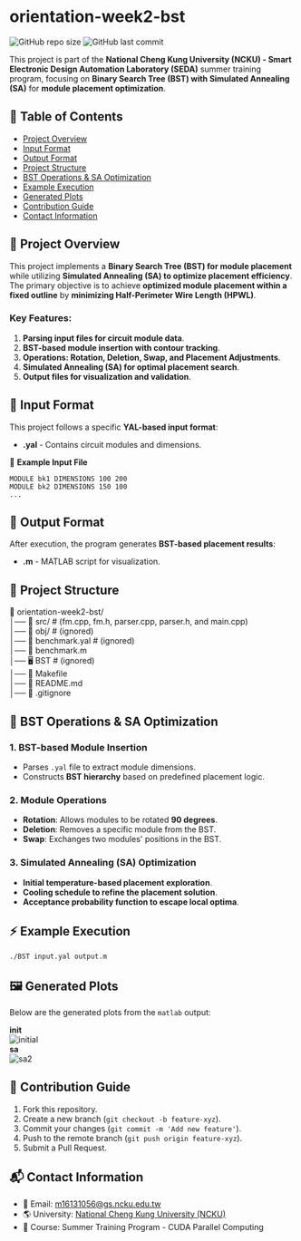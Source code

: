 # orientation-week2-bst

![GitHub repo size](https://img.shields.io/github/repo-size/ysnanako/orientation-week2-bst)
![GitHub last commit](https://img.shields.io/github/last-commit/ysnanako/orientation-week2-bst)

This project is part of the **National Cheng Kung University (NCKU) - Smart Electronic Design Automation Laboratory (SEDA)** summer training program, focusing on **Binary Search Tree (BST) with Simulated Annealing (SA)** for **module placement optimization**.

## 📖 Table of Contents

- [Project Overview](#project-overview)
- [Input Format](#input-format)
- [Output Format](#output-format)
- [Project Structure](#project-structure)
- [BST Operations & SA Optimization](#bst-operations--sa-optimization)
- [Example Execution](#example-execution)
- [Generated Plots](#generated-plots)
- [Contribution Guide](#contribution-guide)
- [Contact Information](#contact-information)

## 📝 Project Overview

This project implements a **Binary Search Tree (BST) for module placement** while utilizing **Simulated Annealing (SA) to optimize placement efficiency**. The primary objective is to achieve **optimized module placement within a fixed outline** by **minimizing Half-Perimeter Wire Length (HPWL)**.

### **Key Features:**
1. **Parsing input files for circuit module data**.
2. **BST-based module insertion with contour tracking**.
3. **Operations: Rotation, Deletion, Swap, and Placement Adjustments**.
4. **Simulated Annealing (SA) for optimal placement search**.
5. **Output files for visualization and validation**.

## 📄 Input Format

This project follows a specific **YAL-based input format**:
- **.yal** - Contains circuit modules and dimensions.

📄 **Example Input File**
```
MODULE bk1 DIMENSIONS 100 200
MODULE bk2 DIMENSIONS 150 100
...
```

## 📄 Output Format

After execution, the program generates **BST-based placement results**:
- **.m** - MATLAB script for visualization.

## 🧰 Project Structure

📂 orientation-week2-bst/  
│── 📂 src/ # (fm.cpp, fm.h, parser.cpp, parser.h, and main.cpp)  
│── 📂 obj/ # (ignored)  
│── 📄 benchmark.yal # (ignored)  
│── 📄 benchmark.m  
│── 🖥️ BST # (ignored)  
│── 🔧 Makefile  
│── 📜 README.md  
│── 📜 .gitignore  

## 🔹 **BST Operations & SA Optimization**

### **1. BST-based Module Insertion**
- Parses `.yal` file to extract module dimensions.
- Constructs **BST hierarchy** based on predefined placement logic.

### **2. Module Operations**
- **Rotation**: Allows modules to be rotated **90 degrees**.
- **Deletion**: Removes a specific module from the BST.
- **Swap**: Exchanges two modules' positions in the BST.

### **3. Simulated Annealing (SA) Optimization**
- **Initial temperature-based placement exploration**.
- **Cooling schedule to refine the placement solution**.
- **Acceptance probability function to escape local optima**.

## ⚡ **Example Execution**

```bash
./BST input.yal output.m
```

## 🖼️ Generated Plots
Below are the generated plots from the `matlab` output: 

**init**  
![initial](https://github.com/user-attachments/assets/9fc6dba6-4e92-478f-8bbc-7dd48dccb0c2)  
**sa**  
![sa2](https://github.com/user-attachments/assets/11e01aec-11b2-4d90-bc43-764f43d55d6a)  

## 🤝 Contribution Guide

1. Fork this repository.
2. Create a new branch (`git checkout -b feature-xyz`).
3. Commit your changes (`git commit -m 'Add new feature'`).
4. Push to the remote branch (`git push origin feature-xyz`).
5. Submit a Pull Request.

## 📬 Contact Information

- 📧 Email: [m16131056@gs.ncku.edu.tw](mailto:m16131056@gs.ncku.edu.tw)
- 🌎 University: [National Cheng Kung University (NCKU)](https://www.ncku.edu.tw)
- 📖 Course: Summer Training Program - CUDA Parallel Computing

